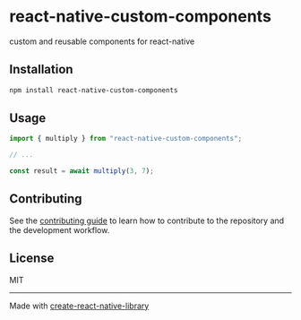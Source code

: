 # react-native-custom-components
custom and reusable components for react-native
## Installation

```sh
npm install react-native-custom-components
```

## Usage

```js
import { multiply } from "react-native-custom-components";

// ...

const result = await multiply(3, 7);
```

## Contributing

See the [contributing guide](CONTRIBUTING.md) to learn how to contribute to the repository and the development workflow.

## License

MIT

---

Made with [create-react-native-library](https://github.com/callstack/react-native-builder-bob)

